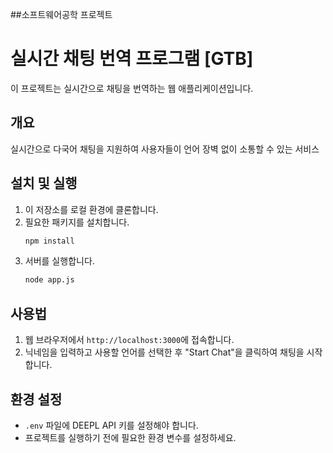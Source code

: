 ##소프트웨어공학 프로젝트
# 실시간 채팅 번역 프로그램 [GTB]

이 프로젝트는 실시간으로 채팅을 번역하는 웹 애플리케이션입니다.

## 개요
실시간으로 다국어 채팅을 지원하여 사용자들이 언어 장벽 없이 소통할 수 있는 서비스

## 설치 및 실행

1. 이 저장소를 로컬 환경에 클론합니다.
2. 필요한 패키지를 설치합니다.
    ```bash
    npm install
    ```
3. 서버를 실행합니다.
    ```bash
    node app.js
    ```

## 사용법

1. 웹 브라우저에서 `http://localhost:3000`에 접속합니다.
2. 닉네임을 입력하고 사용할 언어를 선택한 후 "Start Chat"을 클릭하여 채팅을 시작합니다.

## 환경 설정

- `.env` 파일에 DEEPL API 키를 설정해야 합니다.
- 프로젝트를 실행하기 전에 필요한 환경 변수를 설정하세요.
